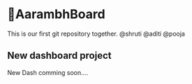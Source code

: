 # 🚀AarambhBoard 

This is our first git repository together. @shruti @aditi @pooja 

## New dashboard project 


New Dash comming soon....


